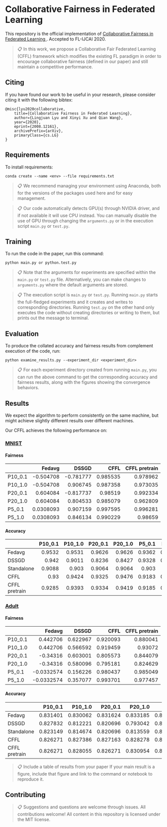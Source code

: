 # Collaborative Fairness in Federated Learning

This repository is the official implementation of [Collaborative Fairness in Federated Learning
](https://arxiv.org/abs/2008.12161). Accepted to FL-IJCAI 2020.

>📋 In this work, we propose a Collaborative Fair Federated Learning (CFFL) framework which modifies the existing FL paradigm in order to encourage collaborative fairness (defined in our paper) and still maintain a competitive performance.

## Citing
If you have found our work to be useful in your research, please consider citing it with the following bibtex:
```
@misc{lyu2020collaborative,
    title={Collaborative Fairness in Federated Learning},
    author={Lingjuan Lyu and Xinyi Xu and Qian Wang},
    year={2020},
    eprint={2008.12161},
    archivePrefix={arXiv},
    primaryClass={cs.LG}
}
```

## Requirements

To install requirements:

```setup
conda create --name <env> --file requirements.txt
```
>📋  We recommend managing your environment using Anaconda, both for the versions of the packages used here and for easy management. 

>📋  Our code automatically detects GPU(s) through NVIDIA driver, and if not available it will use CPU instead. You can manually disable the use of GPU through changing the `arguments.py` or in the execution script `main.py` or `test.py`.



## Training

To run the code in the paper, run this command:
```
python main.py or python.test.py
```
>📋  Note that the arguments for experiments are specified within the `main.py` or `test.py` file. Alternatively, you can make changes to `arguments.py` where the default arguments are stored.


>📋  The execution script is `main.py` or `test.py`. Running `main.py` starts the full-fledged experiments and it creates and writes to corresponding directories. Running `test.py` on the other hand only executes the code without creating directories or writing to them, but prints out the message to terminal.

## Evaluation

To produce the collated accuracy and fairness results from complement execution of the code, run:

```eval
python examine_results.py --experiment_dir <experiment_dir>
```

>📋  For each experiment directory created from running `main.py`, you can run the above command to get the corresponding accuracy and fairness results, along with the figures showing the convergence behaviors.

<!---
We do not have pre-trained models currently.
## Pre-trained Models

You can download pretrained models here:

- [My awesome model](https://drive.google.com/mymodel.pth) trained on ImageNet using parameters x,y,z. 

>📋  Give a link to where/how the pretrained models can be downloaded and how they were trained (if applicable).  Alternatively you can have an additional column in your results table with a link to the models.
--->

## Results
We expect the algorithm to perform consistently on the same machine, but might achieve slightly different results over different machines.

Our CFFL achieves the following performance on:
### [MNIST](http://yann.lecun.com/exdb/mnist/)

#### Fairness
|         |     Fedavg |     DSSGD |     CFFL |   CFFL pretrain |
|:--------|-----------:|----------:|---------:|----------------:|
| P10_0.1 | -0.504708  | -0.781777 | 0.985535 |        0.978962 |
| P10_1.0 | -0.504708  |  0.906745 | 0.987358 |        0.973035 |
| P20_0.1 |  0.604084  | -0.817737 | 0.98519  |        0.992334 |
| P20_1.0 |  0.604084  |  0.804533 | 0.985079 |        0.962809 |
| P5_0.1  |  0.0308093 |  0.907159 | 0.997595 |        0.996281 |
| P5_1.0  |  0.0308093 |  0.846134 | 0.990229 |        0.98659  |

#### Accuracy
|               |   P10_0.1 |   P10_1.0 |   P20_0.1 |   P20_1.0 |   P5_0.1 |   P5_1.0 |
|:--------------|----------:|----------:|----------:|----------:|---------:|---------:|
| Fedavg        |    0.9532 |    0.9531 |    0.9626 |    0.9626 |   0.9362 |   0.9362 |
| DSSGD         |    0.942  |    0.9011 |    0.8236 |    0.8427 |   0.9328 |   0.9156 |
| Standalone    |    0.9088 |    0.903  |    0.9064 |    0.9064 |   0.903  |   0.903  |
| CFFL          |    0.93   |    0.9424 |    0.9325 |    0.9476 |   0.9183 |   0.9261 |
| CFFL pretrain |    0.9285 |    0.9393 |    0.9334 |    0.9419 |   0.9185 |   0.9274 |


### [Adult](http://archive.ics.uci.edu/ml/datasets/Adult)

#### Fairness
|         |     Fedavg |    DSSGD |     CFFL |   CFFL pretrain |
|:--------|-----------:|---------:|---------:|----------------:|
| P10_0.1 |  0.442706  | 0.622967 | 0.920093 |        0.880041 |
| P10_1.0 |  0.442706  | 0.566592 | 0.919459 |        0.93072  |
| P20_0.1 | -0.34316   | 0.603001 | 0.805573 |        0.844079 |
| P20_1.0 | -0.34316   | 0.580096 | 0.795181 |        0.824629 |
| P5_0.1  | -0.0332574 | 0.156226 | 0.980437 |        0.985049 |
| P5_1.0  | -0.0332574 | 0.357077 | 0.993701 |        0.977457 |

#### Accuracy
|               |   P10_0.1 |   P10_1.0 |   P20_0.1 |   P20_1.0 |   P5_0.1 |   P5_1.0 |
|:--------------|----------:|----------:|----------:|----------:|---------:|---------:|
| Fedavg        |  0.831401 |  0.830062 |  0.831624 |  0.833185 | 0.825825 | 0.827609 |
| DSSGD         |  0.827832 |  0.812221 |  0.820696 |  0.793042 | 0.819358 | 0.818912 |
| Standalone    |  0.823149 |  0.814674 |  0.820696 |  0.813559 | 0.819358 | 0.812221 |
| CFFL          |  0.826271 |  0.827386 |  0.827163 |  0.828278 | 0.819581 | 0.826271 |
| CFFL pretrain |  0.826271 |  0.828055 |  0.826271 |  0.830954 | 0.818912 | 0.827832 |


>📋  Include a table of results from your paper If your main result is a figure, include that figure and link to the command or notebook to reproduce it. 


## Contributing

>📋 Suggestions and questions are welcome through issues. All contributions welcome! All content in this repository is licensed under the MIT license.
